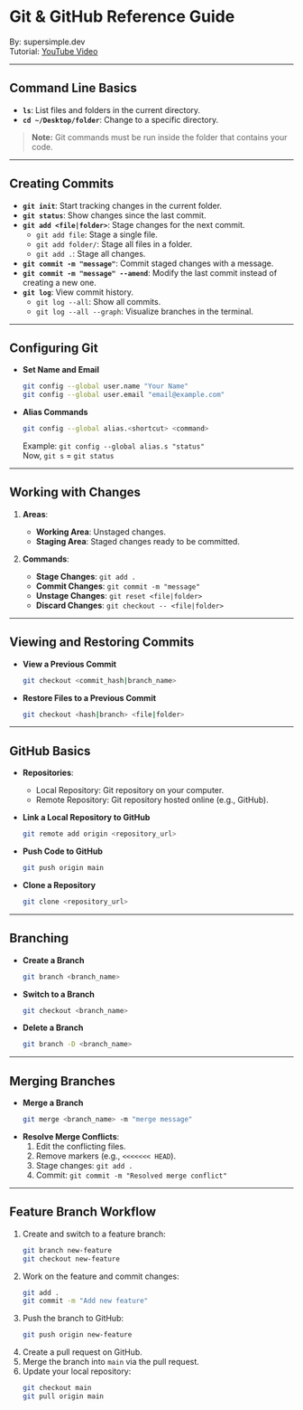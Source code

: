 # Git & GitHub Reference Guide

By: supersimple.dev  
Tutorial: [YouTube Video](https://www.youtube.com/watch?v=hrTQipWp6co)

---

## **Command Line Basics**

- **`ls`**: List files and folders in the current directory.
- **`cd ~/Desktop/folder`**: Change to a specific directory.
  
> **Note:** Git commands must be run inside the folder that contains your code.

---

## **Creating Commits**

- **`git init`**: Start tracking changes in the current folder.
- **`git status`**: Show changes since the last commit.
- **`git add <file|folder>`**: Stage changes for the next commit.
  - `git add file`: Stage a single file.
  - `git add folder/`: Stage all files in a folder.
  - `git add .`: Stage all changes.
- **`git commit -m "message"`**: Commit staged changes with a message.
- **`git commit -m "message" --amend`**: Modify the last commit instead of creating a new one.
- **`git log`**: View commit history.
  - `git log --all`: Show all commits.
  - `git log --all --graph`: Visualize branches in the terminal.

---

## **Configuring Git**

- **Set Name and Email**
  ```bash
  git config --global user.name "Your Name"
  git config --global user.email "email@example.com"
  ```
- **Alias Commands**
  ```bash
  git config --global alias.<shortcut> <command>
  ```
  Example: `git config --global alias.s "status"`  
  Now, `git s` = `git status`

---

## **Working with Changes**

1. **Areas**:
   - **Working Area**: Unstaged changes.
   - **Staging Area**: Staged changes ready to be committed.

2. **Commands**:
   - **Stage Changes**: `git add .`
   - **Commit Changes**: `git commit -m "message"`
   - **Unstage Changes**: `git reset <file|folder>`
   - **Discard Changes**: `git checkout -- <file|folder>`

---

## **Viewing and Restoring Commits**

- **View a Previous Commit**
  ```bash
  git checkout <commit_hash|branch_name>
  ```
- **Restore Files to a Previous Commit**
  ```bash
  git checkout <hash|branch> <file|folder>
  ```

---

## **GitHub Basics**

- **Repositories**:
  - Local Repository: Git repository on your computer.
  - Remote Repository: Git repository hosted online (e.g., GitHub).

- **Link a Local Repository to GitHub**
  ```bash
  git remote add origin <repository_url>
  ```

- **Push Code to GitHub**
  ```bash
  git push origin main
  ```

- **Clone a Repository**
  ```bash
  git clone <repository_url>
  ```

---

## **Branching**

- **Create a Branch**
  ```bash
  git branch <branch_name>
  ```
- **Switch to a Branch**
  ```bash
  git checkout <branch_name>
  ```
- **Delete a Branch**
  ```bash
  git branch -D <branch_name>
  ```

---

## **Merging Branches**

- **Merge a Branch**
  ```bash
  git merge <branch_name> -m "merge message"
  ```
- **Resolve Merge Conflicts**:
  1. Edit the conflicting files.
  2. Remove markers (e.g., `<<<<<<< HEAD`).
  3. Stage changes: `git add .`
  4. Commit: `git commit -m "Resolved merge conflict"`

---

## **Feature Branch Workflow**

1. Create and switch to a feature branch:
   ```bash
   git branch new-feature
   git checkout new-feature
   ```
2. Work on the feature and commit changes:
   ```bash
   git add .
   git commit -m "Add new feature"
   ```
3. Push the branch to GitHub:
   ```bash
   git push origin new-feature
   ```
4. Create a pull request on GitHub.
5. Merge the branch into `main` via the pull request.
6. Update your local repository:
   ```bash
   git checkout main
   git pull origin main
   
